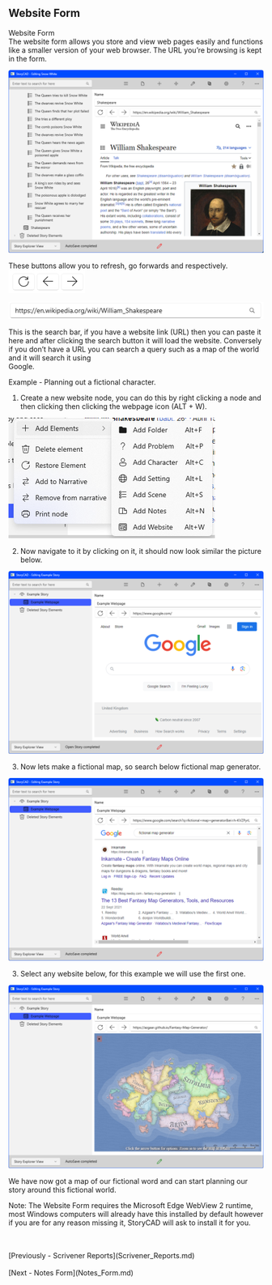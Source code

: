 ## Website Form ##
Website Form <br/>
The website form allows you store and view web pages easily and functions like a 			smaller version of your web browser. The URL you’re browsing is kept in the form. <br/>

![](WebElementOverview.png)

These buttons allow you to refresh, go forwards and respectively. <br/>
![](ReloadBackAndForward.png)

![](SearchBar.png)

This is the search bar, if you have a website link (URL) then you can paste it here and 		after clicking the search button it will load the website. Conversely if you don’t have a 		URL you can search a query such as a map of the world and it will search it using  <br/>
Google. <br/>

Example -  Planning out a fictional character. <br/>

1) Create a new website node, you can do this by right clicking a node and  then clicking then clicking the webpage icon (ALT + W). <br/>

![](WebNodeHighlighted.png)

2) Now navigate to it by clicking on it, it should now look similar the picture below. <br/>

![](WebsiteNodeWithSearchEngine.png)

3) Now lets make a fictional map, so search below fictional map generator. <br/>

![](WebsiteNodeWithSearchQuery.png)

3) Select any website below, for this example we will use the first one. <br/>

![](WebNodeExamplePage.png)

We have now got a map of our fictional word and can start planning our story around this fictional world. <br/>

Note: The Website Form requires the Microsoft Edge WebView 2 runtime, most 		Windows computers will already have this installed by default however if you are for any reason missing it, StoryCAD will ask to install it for you. <br/>

 <br/>
 <br/>
[Previously - Scrivener Reports](Scrivener_Reports.md) <br/>
 <br/>
[Next - Notes Form](Notes_Form.md) <br/>
 <br/>
